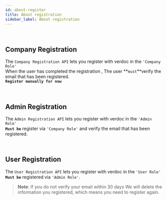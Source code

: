 ```yaml
---
id: about-register
title: About registration
sidebar_label: About registration
---
```

</br>

 ## Company Registration
The `Company Registration API` lets you register with verdoc in the `'Company Role'`</br>
When the user has completed the registration ,  The user **`must`**verify the email that has been registered.</br>
**`Register manually for now`**

</br>

## Admin Registration
The `Admin Registration API` lets you register with verdoc in the `'Admin Role'`</br>
**`Must be`** register via `'Company Role'` and verify the email that has been registered.

</br>

## User Registration
The `User Registration API` lets you register with verdoc in the `'User Role'` </br>
**`Must be`** registered via `'Admin Role'`.


>**Note**: If you do not verify your email within 30 days We will delete the information you registered, which means you need to register again.




